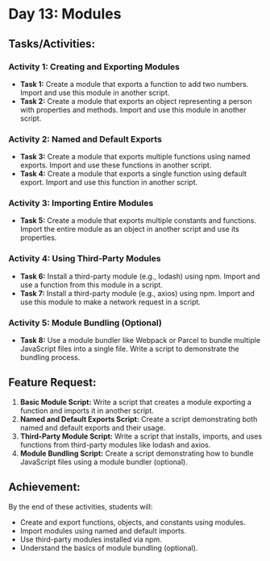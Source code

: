 # Day 13: Modules

## Tasks/Activities:

### Activity 1: Creating and Exporting Modules
- **Task 1:** Create a module that exports a function to add two numbers. Import and use this module in another script.
- **Task 2:** Create a module that exports an object representing a person with properties and methods. Import and use this module in another script.

### Activity 2: Named and Default Exports
- **Task 3:** Create a module that exports multiple functions using named exports. Import and use these functions in another script.
- **Task 4:** Create a module that exports a single function using default export. Import and use this function in another script.

### Activity 3: Importing Entire Modules
- **Task 5:** Create a module that exports multiple constants and functions. Import the entire module as an object in another script and use its properties.

### Activity 4: Using Third-Party Modules
- **Task 6:** Install a third-party module (e.g., lodash) using npm. Import and use a function from this module in a script.
- **Task 7:** Install a third-party module (e.g., axios) using npm. Import and use this module to make a network request in a script.

### Activity 5: Module Bundling (Optional)
- **Task 8:** Use a module bundler like Webpack or Parcel to bundle multiple JavaScript files into a single file. Write a script to demonstrate the bundling process.

## Feature Request:
1. **Basic Module Script:** Write a script that creates a module exporting a function and imports it in another script.
2. **Named and Default Exports Script:** Create a script demonstrating both named and default exports and their usage.
3. **Third-Party Module Script:** Write a script that installs, imports, and uses functions from third-party modules like lodash and axios.
4. **Module Bundling Script:** Create a script demonstrating how to bundle JavaScript files using a module bundler (optional).

## Achievement:
By the end of these activities, students will:
- Create and export functions, objects, and constants using modules.
- Import modules using named and default imports.
- Use third-party modules installed via npm.
- Understand the basics of module bundling (optional).
